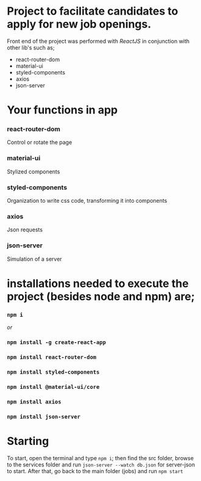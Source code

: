# Project to facilitate candidates to apply for new job openings.
Front end of the project was performed with *ReactJS* in conjunction with other lib's such as;

- react-router-dom
- material-ui
- styled-components
- axios
- json-server

# Your functions in app

### react-router-dom
Control or rotate the page

### material-ui
Stylized components

### styled-components
Organization to write css code, transforming it into components

### axios 
Json requests

### json-server
Simulation of a server

# installations needed to execute the project (besides node and npm) are;

### `npm i`

*or*

### `npm install -g create-react-app`
### `npm install react-router-dom`
### `npm install styled-components`
### `npm install @material-ui/core`
### `npm install axios`
### `npm install json-server`

# Starting

To start, open the terminal and type `npm i`; then find the src folder, browse to the services folder and run `json-server --watch db.json` for server-json to start.
After that, go back to the main folder (jobs) and run `npm start`
